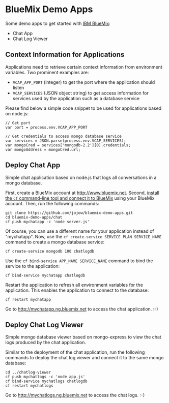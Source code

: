 # BlueMix Demo Apps

Some demo apps to get started with [IBM BlueMix](http://www.bluemix.net):

* Chat App
* Chat Log Viewer



## Context Information for Applications

Applications need to retrieve certain context information from environment variables. Two prominent examples are:

* `VCAP_APP_PORT` (integer) to get the port where the application should listen
* `VCAP_SERVICES` (JSON object string) to get access information for services used by the application such as a database service

Please find below a simple code snippet to be used for applications based on node.js:

    // Get port
    var port = process.env.VCAP_APP_PORT

    // Get credentials to access mongo database service
    var services = JSON.parse(process.env.VCAP_SERVICES);
    var mongoCred = services['mongodb-2.2'][0].credentials;
    var mongoAddress = mongoCred.url;



## Deploy Chat App

Simple chat application based on node.js that logs all conversations in a mongo database.

First, create a BlueMix account at http://www.bluemix.net. Second, [install the `cf` command-line tool and connect it to BlueMix](http://www.ng.bluemix.net/docs/BuildingWeb.jsp#install-cf) using your BlueMix account. Then, run the following commands:

    git clone https://github.com/jojow/bluemix-demo-apps.git
    cd bluemix-demo-apps/chat
    cf push mychatapp -c 'node server.js'

Of course, you can use a different name for your application instead of "mychatapp". Now, use the `cf create-service SERVICE PLAN SERVICE_NAME` command to create a mongo database service:

    cf create-service mongodb 100 chatlogdb

Use the `cf bind-service APP_NAME SERVICE_NAME` command to bind the service to the application:

    cf bind-service mychatapp chatlogdb

Restart the application to refresh all environment variables for the application. This enables the application to connect to the database:

    cf restart mychatapp

Go to http://mychatapp.ng.bluemix.net to access the chat application. :-)



## Deploy Chat Log Viewer

Simple mongo database viewer based on mongo-express to view the chat logs produced by the chat application.

Similar to the deployment of the chat application, run the following commands to deploy the chat log viewer and connect it to the same mongo database:

    cd ../chatlog-viewer
    cf push mychatlogs -c 'node app.js'
    cf bind-service mychatlogs chatlogdb
    cf restart mychatlogs

Go to http://mychatlogs.ng.bluemix.net to access the chat logs. :-)
